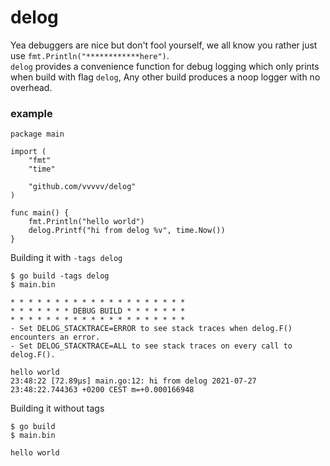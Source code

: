 # delog

Yea debuggers are nice but don't fool yourself, we all know you rather just use `fmt.Println("************here")`.  
`delog` provides a convenience function for debug logging which only prints when build with flag `delog`, Any other build produces a noop logger with no overhead. 

### example

```
package main

import (
	"fmt"
	"time"

	"github.com/vvvvv/delog"
)

func main() {
	fmt.Println("hello world")
	delog.Printf("hi from delog %v", time.Now())
}
```

Building it with `-tags delog`
```
$ go build -tags delog
$ main.bin

* * * * * * * * * * * * * * * * * * * *
* * * * * * * DEBUG BUILD * * * * * * *
* * * * * * * * * * * * * * * * * * * *
- Set DELOG_STACKTRACE=ERROR to see stack traces when delog.F() encounters an error.
- Set DELOG_STACKTRACE=ALL to see stack traces on every call to delog.F().

hello world
23:48:22 [72.89µs] main.go:12: hi from delog 2021-07-27 23:48:22.744363 +0200 CEST m=+0.000166948
```

Building it without tags
```
$ go build 
$ main.bin

hello world
```